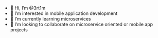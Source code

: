 - 👋 Hi, I’m @3rt1m
- 👀 I’m interested in mobile application development
- 🌱 I’m currently learning microservices
- 💞️ I’m looking to collaborate on microservice oriented or mobile app projects

<!---
3rt1m/3rt1m is a ✨ special ✨ repository because its `README.md` (this file) appears on your GitHub profile.
You can click the Preview link to take a look at your changes.
--->
